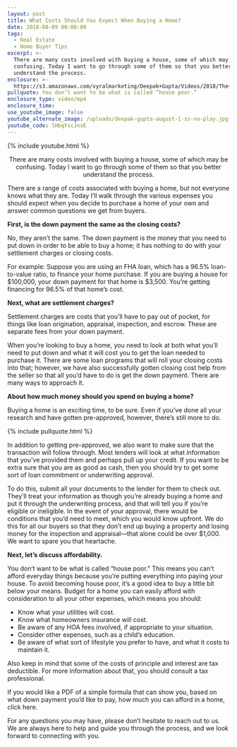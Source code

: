 ```yaml
---
layout: post
title: What Costs Should You Expect When Buying a Home?
date: 2018-08-09 00:00:00
tags:
  - Real Estate
  - Home Buyer Tips
excerpt: >-
  There are many costs involved with buying a house, some of which may be
  confusing. Today I want to go through some of them so that you better
  understand the process.
enclosure: >-
  https://s3.amazonaws.com/vyralmarketing/Deepak+Gupta/Videos/2018/The+Dee+Team+-+What+Costs+Should+You+Expect+When+Buying+a+Home%253F.mp4
pullquote: You don’t want to be what is called “house poor.”
enclosure_type: video/mp4
enclosure_time:
use_youtube_image: false
youtube_alternate_image: /uploads/deepak-gupta-august-1-ss-no-play.jpg
youtube_code: lHbqYscJnsE
---
```


{% include youtube.html %}

<center>There are many costs involved with buying a house, some of which may be confusing. Today I want to go through some of them so that you better understand the process.</center>

There are a range of costs associated with buying a home, but not everyone knows what they are. Today I’ll walk through the various expenses you should expect when you decide to purchase a home of your own and answer common questions we get from buyers.

**First, is the down payment the same as the closing costs?**

No, they aren’t the same. The down payment is the money that you need to put down in order to be able to buy a home; it has nothing to do with your settlement charges or closing costs.

For example: Suppose you are using an FHA loan, which has a 96.5% loan-to-value ratio, to finance your home purchase. If you are buying a house for $100,000, your down payment for that home is $3,500. You’re getting financing for 96.5% of that home’s cost.

**Next, what are settlement charges?**

Settlement charges are costs that you’ll have to pay out of pocket, for things like loan origination, appraisal, inspection, and escrow. These are separate fees from your down payment.

When you’re looking to buy a home, you need to look at both what you’ll need to put down and what it will cost you to get the loan needed to purchase it. There are some loan programs that will roll your closing costs into that; however, we have also successfully gotten closing cost help from the seller so that all you’d have to do is get the down payment. There are many ways to approach it.

**About how much money should you spend on buying a home?**

Buying a home is an exciting time, to be sure. Even if you’ve done all your research and have gotten pre-approved, however, there’s still more to do.

{% include pullquote.html %}

In addition to getting pre-approved, we also want to make sure that the transaction will follow through. Most lenders will look at what information that you’ve provided them and perhaps pull up your credit. If you want to be extra sure that you are as good as cash, then you should try to get some sort of loan commitment or underwriting approval.

To do this, submit all your documents to the lender for them to check out. They’ll treat your information as though you’re already buying a home and put it through the underwriting process, and that will tell you if you’re eligible or ineligible. In the event of your approval, there would be conditions that you’d need to meet, which you would know upfront. We do this for all our buyers so that they don’t end up buying a property and losing money for the inspection and appraisal—that alone could be over $1,000. We want to spare you that heartache.

**Next, let’s discuss affordability.**

You don’t want to be what is called “house poor.” This means you can’t afford everyday things because you’re putting everything into paying your house. To avoid becoming house poor, it’s a good idea to buy a little bit below your means. Budget for a home you can easily afford with consideration to all your other expenses, which means you should:

* Know what your utilities will cost.
* Know what homeowners insurance will cost.
* Be aware of any HOA fees involved, if appropriate to your situation.
* Consider other expenses, such as a child’s education.
* Be aware of what sort of lifestyle you prefer to have, and what it costs to maintain it.

Also keep in mind that some of the costs of principle and interest are tax deductible. For more information about that, you should consult a tax professional.

If you would like a PDF of a simple formula that can show you, based on what down payment you’d like to pay, how much you can afford in a home, click here.

For any questions you may have, please don’t hesitate to reach out to us. We are always here to help and guide you through the process, and we look forward to connecting with you.